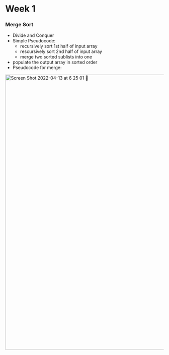# Week 1

### Merge Sort
* Divide and Conquer 
* Simple Pseudocode:
  * recursively sort 1st half of input array
  * rescursively sort 2nd half of input array
  * merge two sorted sublists into one
* populate the output array in sorted order 
* Pseudocode for merge:

<img width="873" alt="Screen Shot 2022-04-13 at 6 25 01 🌃" src="https://user-images.githubusercontent.com/17733481/163295720-cff5bf3b-6dbd-46b8-971c-e209d3826fbd.png">
